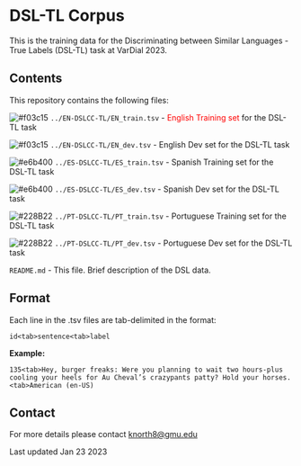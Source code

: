 <h1>DSL-TL Corpus</h1>

This is the training data for the Discriminating between Similar Languages - True Labels (DSL-TL) task at VarDial 2023.

<h2>Contents</h2>

This repository contains the following files:

![#f03c15](https://placehold.co/2x2/f03c15/f03c15.png) `../EN-DSLCC-TL/EN_train.tsv`               - <FONT COLOR="#ff0000">English Training set</FONT> for the DSL-TL task 

![#f03c15](https://placehold.co/2x2/f03c15/f03c15.png) `../EN-DSLCC-TL/EN_dev.tsv`                 - English Dev set for the DSL-TL task 

![#e6b400](https://placehold.co/2x2/e6b400/e6b400.png) `../ES-DSLCC-TL/ES_train.tsv` 							- Spanish Training set for the DSL-TL task 

![#e6b400](https://placehold.co/2x2/e6b400/e6b400.png) `../ES-DSLCC-TL/ES_dev.tsv` 						  	- Spanish Dev set for the DSL-TL task 

![#228B22](https://placehold.co/2x2/228B22/228B22.png)  `../PT-DSLCC-TL/PT_train.tsv` 							- Portuguese Training set for the DSL-TL task 

![#228B22](https://placehold.co/2x2/228B22/228B22.png) `../PT-DSLCC-TL/PT_dev.tsv` 							  - Portuguese Dev set for the DSL-TL task 

`README.md` 								                - This file. Brief description of the DSL data. 

<h2>Format</h2>

Each line in the .tsv files are tab-delimited in the format:

`id<tab>sentence<tab>label`

<strong>Example:</strong> 

`135<tab>Hey, burger freaks: Were you planning to wait two hours-plus cooling your heels for Au Cheval’s crazypants patty? Hold your horses.<tab>American (en-US)`

<h2>Contact</h2>

For more details please contact knorth8@gmu.edu

Last updated Jan 23 2023
